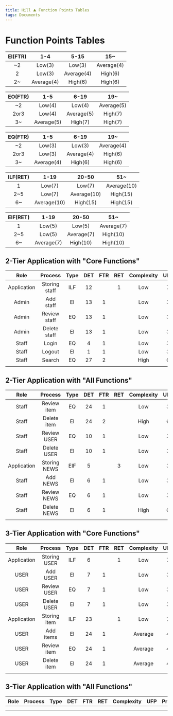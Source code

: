 ```yaml
---
title: Hill ⛰️ Function Points Tables
tags: Documents
---
```

# Function Points Tables

|  EI(FTR) |     1-4     |    5-15     |     15~     |
| :------: | :--------:  | :--------:  | :--------:  |
|    ~2    |   Low(3)    |   Low(3)    | Average(4)  |
|     2    |   Low(3)    | Average(4)  |   High(6)   |
|     2~   | Average(4)  |   High(6)   |   High(6)   |

|  EO(FTR) |     1-5     |    6-19     |     19~     |
| :------: | :--------:  | :--------:  | :--------:  |
|    ~2    |   Low(4)    |   Low(4)    | Average(5)  |
|   2or3   |   Low(4)    | Average(5)  |   High(7)   |
|     3~   | Average(5)  |   High(7)   |   High(7)   |
  
|  EQ(FTR) |     1-5     |    6-19     |     19~     |
| :------: | :--------:  | :--------:  | :--------:  |
|    ~2    |   Low(3)    |   Low(3)    | Average(4)  |
|   2or3   |   Low(3)    | Average(4)  |   High(6)   |
|     3~   | Average(4)  |   High(6)   |   High(6)   |
  
| ILF(RET) |     1-19    |   20-50     |     51~     |
| :------: | :--------:  | :--------:  | :--------:  |
|     1    |   Low(7)    |   Low(7)    | Average(10) |
|    2~5   |   Low(7)    | Average(10) |   High(15)  |
|     6~   | Average(10) |   High(15)  |   High(15)  |

| EIF(RET) |     1-19    |   20-50     |     51~     |
| :------: | :--------:  | :--------:  | :--------:  |
|     1    |   Low(5)    |   Low(5)    | Average(7)  |
|    2~5   |   Low(5)    | Average(7)  |   High(10)  |
|     6~   | Average(7)  |   High(10)  |   High(10)  |



## 2-Tier Application with "Core Functions"

| Role  |  Process  | Type | DET | FTR | RET | Complexity | UFP | Priority |
| :---: | :-------: | :--: | :-: | :-: | :-: | :--------: | :-: | :------: |
| Application | Storing staff | ILF | 12 |  | 1 | Low | 7 | 1 |
| Admin | Add staff | EI | 13 | 1 |  | Low | 3 | 1 |
| Admin | Review staff | EQ | 13 | 1 |  | Low | 3 | 1 |
| Admin | Delete staff | EI | 13 | 1 |  | Low | 3 | 1 |
| Staff | Login | EQ | 4 | 1 |  | Low | 3 | 1 |
| Staff | Logout | EI | 1 | 1 |  | Low | 3 | 1 |
| Staff | Search | EQ | 27 | 2 |  | High | 6 | 1 |
|  |  |  |  |  |  |  |  |  |

## 2-Tier Application with "All Functions"

| Role |  Process  | Type | DET | FTR | RET | Complexity | UFP | Priority |
| :--: | :-------: | :--: | :-: | :-: | :-: | :--------: | :-: | :------: |
| Staff | Review item | EQ | 24 | 1 |  | Low | 3 | 2 |
| Staff | Delete item | EI | 24 | 2 |  | High | 6 | 2 |
| Staff | Review USER | EQ | 10 | 1 |  | Low | 3 | 2 |
| Staff | Delete USER | EI | 10 | 1 |  | Low | 3 | 2 |
| Application | Storing NEWS | EIF | 5 |  | 3 | Low | 3 | 3 |
| Staff | Add NEWS | EI | 6 | 1 |  | Low | 3 | 3 |
| Staff | Review NEWS | EQ | 6 | 1 |  | Low | 3 | 3 |
| Staff | Delete NEWS | EI | 6 | 1 |  | High | 6 | 3 |
|  |  |  |  |  |  |  |  |  |

## 3-Tier Application with "Core Functions"

| Role |  Process  | Type | DET | FTR | RET | Complexity | UFP | Priority |
| :--: | :-------: | :--: | :-: | :-: | :-: | :--------: | :-: | :------: |
| Application | Storing USER | ILF | 6 |  | 1 | Low | 7 | 1 |
| USER | Add USER | EI | 7 | 1 |  | Low | 3 | 1 |
| USER | Review USER | EQ | 7 | 1 |  | Low | 3 | 1 |
| USER | Delete USER | EI | 7 | 1 |  | Low | 3 | 1 |
| Application | Storing item | ILF | 23 |  | 1 | Low | 7 | 1 |
| USER | Add items | EI | 24 | 1 |  | Average | 4 | 1 |
| USER | Review item | EQ | 24 | 1 |  | Average | 4 | 1 |
| USER | Delete item | EI | 24 | 1 |  | Average | 4 | 1 |
|  |  |  |  |  |  |  |  |  |

## 3-Tier Application with "All Functions"

| Role |  Process  | Type | DET | FTR | RET | Complexity | UFP | Priority |
| :--: | :-------: | :--: | :-: | :-: | :-: | :--------: | :-: | :------: |
|  |  |  |  |  |  |  |  |  |
|  |  |  |  |  |  |  |  |  |